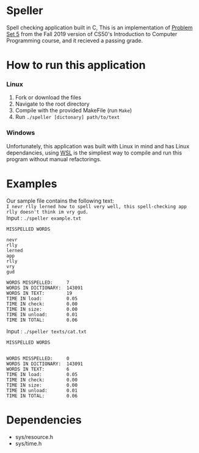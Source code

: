 # Speller
Spell checking application built in C, This is an implementation of [Problem Set 5](https://cs50.harvard.edu/college/2019/fall/weeks/5/) from the Fall 2019 version 
of CS50's Introduction to Computer Programming course, and it recieved a passing grade. 

# How to run this application
### Linux
1. Fork or download the files 
2. Navigate to the root directory 
3. Compile with the provided MakeFile (run `Make`)
4. Run `./speller [dictonary] path/to/text`
### Windows
Unfortunately, this application was built with Linux in mind and has Linux dependancies, using [WSL](https://docs.microsoft.com/en-us/windows/wsl/install) is
the simpliest way to compile and run this program without manual refactorings.

# Examples
Our sample file contains the following text:  
`I nevr rlly lerned how to spell very well, this spell-checking app rlly doesn't think im vry gud.`  
Input : `./speller example.txt`  
```console
MISSPELLED WORDS

nevr
rlly
lerned
app
rlly
vry
gud

WORDS MISSPELLED:     7
WORDS IN DICTIONARY:  143091
WORDS IN TEXT:        19
TIME IN load:         0.05
TIME IN check:        0.00
TIME IN size:         0.00
TIME IN unload:       0.01
TIME IN TOTAL:        0.06
```
Input : `./speller texts/cat.txt`  
```console
MISSPELLED WORDS


WORDS MISSPELLED:     0
WORDS IN DICTIONARY:  143091
WORDS IN TEXT:        6
TIME IN load:         0.05
TIME IN check:        0.00
TIME IN size:         0.00
TIME IN unload:       0.01
TIME IN TOTAL:        0.06
```
# Dependencies
- sys/resource.h
- sys/time.h

